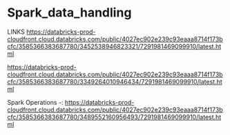 # Spark_data_handling
LINKS
https://databricks-prod-cloudfront.cloud.databricks.com/public/4027ec902e239c93eaaa8714f173bcfc/3585366383687780/3452538946823321/7291981469099910/latest.html

https://databricks-prod-cloudfront.cloud.databricks.com/public/4027ec902e239c93eaaa8714f173bcfc/3585366383687780/3349264010946434/7291981469099910/latest.html

Spark Operations -:
https://databricks-prod-cloudfront.cloud.databricks.com/public/4027ec902e239c93eaaa8714f173bcfc/3585366383687780/3489552160956493/7291981469099910/latest.html
